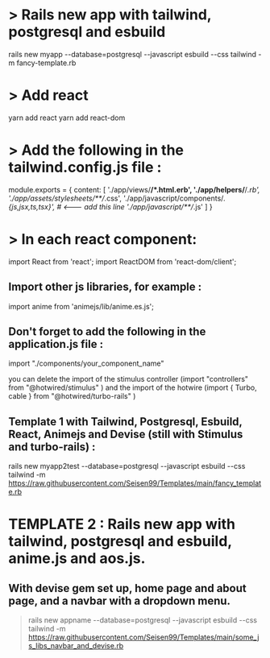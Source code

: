 # > Rails new app with tailwind, postgresql and esbuild
rails new myapp --database=postgresql --javascript esbuild --css tailwind -m fancy-template.rb

# > Add react
yarn add react
yarn add react-dom

# > Add the following in the tailwind.config.js file :

module.exports = {
  content: [
    './app/views/**/*.html.erb',
    './app/helpers/**/*.rb',
    './app/assets/stylesheets/**/*.css',
    './app/javascript/components/*.{js,jsx,ts,tsx}',  # <--- add this line
    './app/javascript/**/*.js'
  ]
}


# > In each react component:

import React from 'react';
import ReactDOM from 'react-dom/client';
## Import other js libraries, for example :
import anime from 'animejs/lib/anime.es.js';



## Don't forget to add the following in the application.js file :
import "./components/your_component_name"

you can delete the import of the stimulus controller  (import "controllers" from "@hotwired/stimulus" )
and the import of the hotwire (import { Turbo, cable } from "@hotwired/turbo-rails" )


## Template 1 with Tailwind, Postgresql, Esbuild, React, Animejs and Devise (still with Stimulus and turbo-rails) :
rails new myapp2test --database=postgresql --javascript esbuild --css tailwind -m https://raw.githubusercontent.com/Seisen99/Templates/main/fancy_template.rb


# TEMPLATE 2 : Rails new app with tailwind, postgresql and esbuild, anime.js and aos.js.
## With devise gem set up, home page and about page, and a navbar with a dropdown menu.
> rails new appname --database=postgresql --javascript esbuild --css tailwind -m https://raw.githubusercontent.com/Seisen99/Templates/main/some_js_libs_navbar_and_devise.rb
